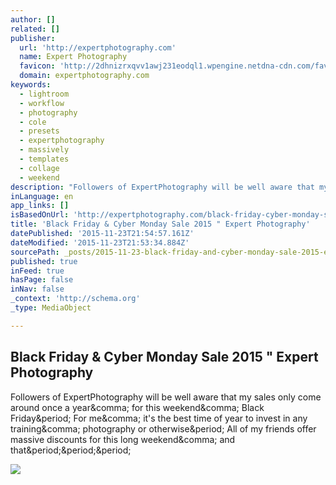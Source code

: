 ```yaml
---
author: []
related: []
publisher:
  url: 'http://expertphotography.com'
  name: Expert Photography
  favicon: 'http://2dhnizrxqvv1awj231eodql1.wpengine.netdna-cdn.com/favicon.ico'
  domain: expertphotography.com
keywords:
  - lightroom
  - workflow
  - photography
  - cole
  - presets
  - expertphotography
  - massively
  - templates
  - collage
  - weekend
description: "Followers of ExpertPhotography will be well aware that my sales only come around once a year, for this weekend, Black Friday. For me, it's the best time of year to invest in any training, photography or otherwise. All of my friends offer massive discounts for this long weekend, and that..."
inLanguage: en
app_links: []
isBasedOnUrl: 'http://expertphotography.com/black-friday-cyber-monday-sale-2015/'
title: 'Black Friday & Cyber Monday Sale 2015 " Expert Photography'
datePublished: '2015-11-23T21:54:57.161Z'
dateModified: '2015-11-23T21:53:34.884Z'
sourcePath: _posts/2015-11-23-black-friday-and-cyber-monday-sale-2015-expert-photography.md
published: true
inFeed: true
hasPage: false
inNav: false
_context: 'http://schema.org'
_type: MediaObject

---
```

<article style=""><h1>Black Friday &amp; Cyber Monday Sale 2015 " Expert Photography</h1><p>Followers of ExpertPhotography will be well aware that my sales only come around once a year&amp;comma; for this weekend&amp;comma; Black Friday&amp;period; For me&amp;comma; it's the best time of year to invest in any training&amp;comma; photography or otherwise&amp;period; All of my friends offer massive discounts for this long weekend&amp;comma; and that&amp;period;&amp;period;&amp;period;</p><img src="http://expertphotography.com/wp-content/uploads/2014/11/Black-Friday.jpg" /></article>